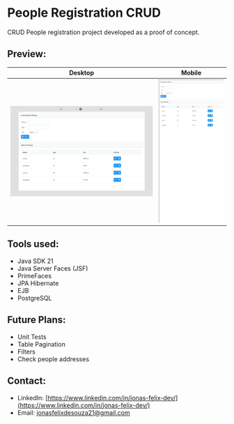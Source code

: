 # People Registration CRUD

CRUD People registration project developed as a proof of concept.

## Preview:

|Desktop | Mobile|
|-|-|
|![ImagePreview](readme-img/desktop_image.png)|![ImagePreview](readme-img/mobile_image.png)|

## Tools used:

- Java SDK 21
- Java Server Faces (JSF)
- PrimeFaces
- JPA Hibernate
- EJB
- PostgreSQL

## Future Plans:

- Unit Tests
- Table Pagination
- Filters
- Check people addresses

## Contact:
- LinkedIn: [https://www.linkedin.com/in/jonas-felix-dev/](https://www.linkedin.com/in/jonas-felix-dev/)
- Email: [jonasfelixdesouza21@gmail.com](mailto:jonasfelixdesouza21@gmail.com)

